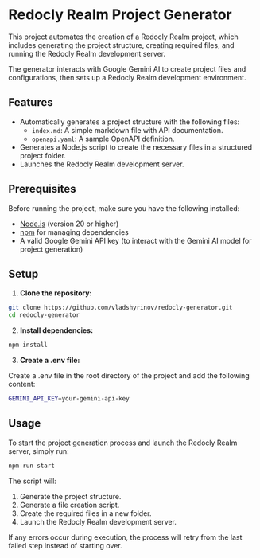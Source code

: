 # Redocly Realm Project Generator

This project automates the creation of a Redocly Realm project, which includes generating the project structure, creating required files, and running the Redocly Realm development server.

The generator interacts with Google Gemini AI to create project files and configurations, then sets up a Redocly Realm development environment.

## Features

- Automatically generates a project structure with the following files:
  - `index.md`: A simple markdown file with API documentation.
  - `openapi.yaml`: A sample OpenAPI definition.
- Generates a Node.js script to create the necessary files in a structured project folder.
- Launches the Redocly Realm development server.

## Prerequisites

Before running the project, make sure you have the following installed:

- [Node.js](https://nodejs.org/) (version 20 or higher)
- [npm](https://www.npmjs.com/) for managing dependencies
- A valid Google Gemini API key (to interact with the Gemini AI model for project generation)

## Setup

1. **Clone the repository:**

```bash
git clone https://github.com/vladshyrinov/redocly-generator.git
cd redocly-generator
```

2. **Install dependencies:**

```bash
npm install
```

3. **Create a .env file:**

Create a .env file in the root directory of the project and add the following content:

```bash
GEMINI_API_KEY=your-gemini-api-key
```

## Usage

To start the project generation process and launch the Redocly Realm server, simply run:

```bash
npm run start
```

The script will:
1. Generate the project structure.
2. Generate a file creation script.
3. Create the required files in a new folder.
4. Launch the Redocly Realm development server.

If any errors occur during execution, the process will retry from the last failed step instead of starting over.





